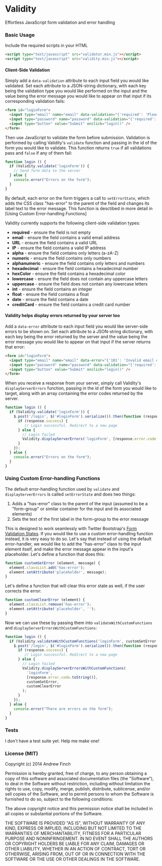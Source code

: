 Validity
========

Effortless JavaScript form validation and error handling

### Basic Usage

Include the required scripts in your HTML

```html
<script type="text/javascript" src="validator.min.js"></script>
<script type="text/javascript" src="validity.min.js"></script>
```

#### Client-Side Validation

Simply add a `data-validation` attribute to each input field you would like validated. Set each attribute to a JSON-string dictionary, with each key being the validation type you would like performed on the input and the value being the error message you would like to appear on that input if its corresponding validation fails:

```html
<form id="loginForm">
  <input type="email" name="email" data-validation="{'required': 'Please enter your email', 'email': 'Please enter a valid email address'}" />
  <input type="password" name="password" data-validation="{'required': 'Please enter a password'}" />
  <input type="button" value="Submit" onclick="login()" />
</form>
```

Then use JavaScript to validate the form before submission. Validation is performed by calling Validity's `validate` function and passing in the id of the form you would like to validate. This function returns `true` if all validations pass and `false` if any of them fail:

```javascript
function login () {
  if (Validity.validate('loginForm')) {
    // Send form data to the server
  } else {
    console.error("Errors on the form");
  }
}
```

By default, each error on the form triggers a call to `setErrorState`, which adds the CSS class "has-error" to the parent of the field and changes its label text to the error message. This function is desctibed in more detail in [Using Custom Error-handling Functions]

Validity currently supports the following client-side validation types:

- **required** - ensure the field is not empty
- **email** - ensure the field contains a valid email address
- **URL** - ensure the field contains a valid URL
- **IP** - ensure the field contains a valid IP address
- **alpha** - ensure the field contains only letters (a-zA-Z)
- **numeric** - ensure the field contains only numbers
- **alphanumeric** - ensure the field contains only letters and numbers
- **hexadecimal** - ensure the field contains a hexadecimal number
- **hexColor** - ensure the field contains a hexadecimal color
- **lowercase** - ensure the field does not contain any uppercase letters
- **uppercase** - ensure the field does not contain any lowercase letters
- **int** - ensure the field contains an integer
- **float** - ensure the field contains a float
- **date** - ensure the field contains a date
- **creditCard** - ensure the field contains a credit card number

#### Validity helps display errors returned by your server too

Add a `data-error` attribute to each input field you would like server-side errors to be shown on. Set each attribute to a JSON-string dictionary, with each key being the error returned by the server and the value being the error message you would like to appear on that input if the server returns that error:

```html
<form id="loginForm">
  <input type="email" name="email" data-error="{'101': 'Invalid email or password'}" data-validation="{'required': 'Please enter your email', 'email': 'Please enter a valid email address'}" />
  <input type="password" name="password" data-validation="{'required': 'Please enter a password'}" />
  <input type="button" value="Submit" onclick="login()" />
</form>
```

When you receive a response from your server, simply call Validity's `displayServerErrors` function, passing in the id of the form you would like to target, along with an array containing the error codes returned by the server.

```javascript
function login () {
  if (Validity.validate('loginForm')) {
    $.post('/login', $('#loginForm').serialize()).then(function (response) {
      if (response.success) {
         // Login successful. Redirect to a new page
      } else {
        // Login failed
        Validity.displayServerErrors('loginForm', [response.error.code.toString()]);
      }
    });
  } else {
    console.error("Errors on the form");
  }
}
```

### Using Custom Error-handling Functions

The default error-handling function used by `validate` and `displayServerErrors` is called `setErrorState` and does two things:

1. Adds a "has-error" class to the parent of the input (assumed to be a "form-group" or similar container for the input and its associated elements)
2. Sets the text of the first label in the form-group to the error message

This is designed to work seamlessly with Twitter Bootstrap's [Form Validation States](http://getbootstrap.com/css/#forms-control-states). If you would like to use a custom error-handling function instead, it is very easy to do so. Let's say that instead of using the default error-handler, we would like to add the "has-error" class to the input element itself, and make the error message appear in the input's placeholder. Let's define a function that does this:

```javascript
function customSetError (element, message) {
  element.classList.add('has-error');
  element.setAttribute('placeholder', message);
}
```

Let's define a function that will clear this error state as well, if the user corrects the error:

```javascript
function customClearError (element) {
  element.classList.remove('has-error');
  element.setAttribute('placeholder', '');
}
```

Now we can use these by passing them into `validateWithCustomFunctions` and `displayServerErrorsWithCustomFunctions`:

```javascript
function login () {
  if (Validity.validateWithCustomFunctions('loginForm', customSetError, customClearError)) {
    $.post('/login', $('#loginForm').serialize()).then(function (response) {
      if (response.success) {
         // Login successful. Redirect to a new page
      } else {
        // Login failed
        Validity.displayServerErrorsWithCustomFunctions(
          'loginForm', 
          [response.error.code.toString()], 
          customSetError, 
          customClearError
        );
      }
    });
  } else {
    console.error("There are errors on the form");
  }
}
```

### Tests

I don't have a test suite yet. Help me make one!

### License (MIT)

Copyright (c) 2014 Andrew Finch

Permission is hereby granted, free of charge, to any person obtaining a copy of
this software and associated documentation files (the "Software"), to deal in
the Software without restriction, including without limitation the rights to
use, copy, modify, merge, publish, distribute, sublicense, and/or sell copies of
the Software, and to permit persons to whom the Software is furnished to do so,
subject to the following conditions:

The above copyright notice and this permission notice shall be included in all
copies or substantial portions of the Software.

THE SOFTWARE IS PROVIDED "AS IS", WITHOUT WARRANTY OF ANY KIND, EXPRESS OR
IMPLIED, INCLUDING BUT NOT LIMITED TO THE WARRANTIES OF MERCHANTABILITY, FITNESS
FOR A PARTICULAR PURPOSE AND NONINFRINGEMENT. IN NO EVENT SHALL THE AUTHORS OR
COPYRIGHT HOLDERS BE LIABLE FOR ANY CLAIM, DAMAGES OR OTHER LIABILITY, WHETHER
IN AN ACTION OF CONTRACT, TORT OR OTHERWISE, ARISING FROM, OUT OF OR IN
CONNECTION WITH THE SOFTWARE OR THE USE OR OTHER DEALINGS IN THE SOFTWARE.